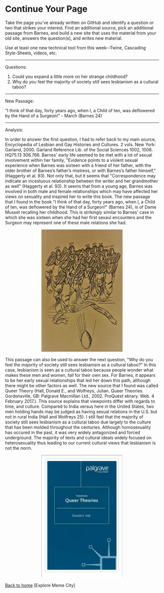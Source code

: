 # Continue Your Page

Take the page you've already written on GitHub and identify a question or two that strikes your interest.  Find an additional source, pick an additional passage from Barnes, and build a new site that uses the material from your old site, answers the question(s), and writes new material.

Use at least one new technical tool from this week--Twine, Cascading Style-Sheets, videos, etc.

---------------------------------------------------------------------------

Questions:

1. Could you expand a little more on her strange childhood? 
2. Why do you feel the majority of society still sees lesbianism as a cultural taboo?

---------------------------------------------------------------------------

New Passage:

"I think of that day, forty years ago, when I, a Child of ten, was deflowered by the Hand of a Surgeon!" - March (Barnes 24)

---------------------------------------------------------------------------

Analysis:

In order to answer the first question, I had to refer back to my main source, Encyclopedia of Lesbian and Gay Histories and Cultures. 2 vols. New York: Garland, 2000. Garland Reference Lib. of the Social Sciences 1002, 1008. HQ75.13 306.766.  Barnes' early life seemed to be met with a lot of sexual involvement within her family, "Evidence points to a violent sexual experience when Barnes was sixteen with a friend of her father, with the older brother of Barnes’s father’s mistress, or with Barnes’s father himself," (Haggerty et al. 93).  Not only that, but it seems that "Correspondence may indicate an incestuous relationship between the writer and her grandmother as well" (Haggerty et al. 93).  It seems that from a young age, Barnes was involved in both male and female relationships which may have affected her views on sexuality and inspired her to write this book.  The new passage that I found in the book "I think of that day, forty years ago, when I, a Child of ten, was deflowered by the Hand of a Surgeon!" (Barnes 24), is of Dame Musset recalling her childhood.  This is strikingly similar to Barnes' case in which she was sixteen when she had her first sexaul encounters and the Surgeon may represent one of these male relations she had.

<p align="center">
<img src="Page 25.jpg" alt="alt text" width="266" height="399.5">
</p>

This passage can also be used to answer the next question, "Why do you feel the majority of society still sees lesbianism as a cultural taboo?"  In this case, lesbianism is seen as a cultural taboo because people wonder what makes these men and women, fall for their own sex.  For Barnes, it appears to be her early sexual relationships that led her down this path, although there might be other factors as well.  The new source that I found was called Queer Theory (Hall, Donald E., and Wolfreys, Julian. Queer Theories. Gordonsville, GB: Palgrave Macmillan Ltd., 2002. ProQuest ebrary. Web. 4 February 2017.).  This source explains that viewpoints differ with regards to time, and culture.  Compared to India versus here in the United States, two men holding hands may be judged as having sexual relations in the U.S. but not in rural India (Hall and Wolfreys 25).  I still feel that the majority of society still sees lesbianism as a cultural taboo due largely to the culture that has been molded throughout the centuries.  Although homosexuality has occured in the past, it was very widely antagonized and forced underground.  The majority of texts and cultural ideals widely focused on heterosexuality thus leading to our current cultural views that lesbianism is not the norm. 

<p align="center">
<img src="Queer Theory.jpg" alt="alt text" width="266" height="399.5">
</p>

[Back to home](https://gwilly.github.io/Glos-sog-ra-phy/) 
[Explore Meme City]
